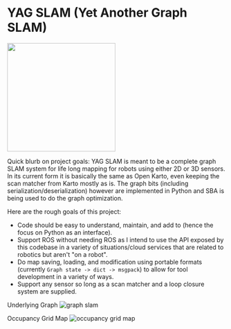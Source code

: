 # YAG SLAM (Yet Another Graph SLAM)

<img src="https://github.com/safijari/yag-slam/assets/5191844/bf384bba-073f-450d-9490-63a302fa11e9" width="250" height="250"/>

Quick blurb on project goals: YAG SLAM is meant to be a complete graph SLAM system for life long mapping for robots using either 2D or 3D sensors. In its current form it is basically the same as Open Karto, even keeping the scan matcher from Karto mostly as is. The graph bits (including serialization/deserialization) however are implemented in Python and SBA is being used to do the graph optimization.

Here are the rough goals of this project:

- Code should be easy to understand, maintain, and add to (hence the focus on Python as an interface). 
- Support ROS without needing ROS as I intend to use the API exposed by this codebase in a variety of situations/cloud services that are related to robotics but aren't "on a robot".
- Do map saving, loading, and modification using portable formats (currently `Graph state -> dict -> msgpack`) to allow for tool development in a variety of ways.
- Support any sensor so long as a scan matcher and a loop closure system are supplied.

Underlying Graph
![graph slam](https://user-images.githubusercontent.com/5191844/64484217-e443fe80-d1c3-11e9-8f27-9fa95e7b845b.png)

Occupancy Grid Map
![occupancy grid map](https://user-images.githubusercontent.com/5191844/64672265-cffc3d80-d41f-11e9-915b-f984df9bb1d9.png)
